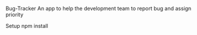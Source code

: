 Bug-Tracker
An app to help the development team to report bug and assign priority

Setup
npm install
